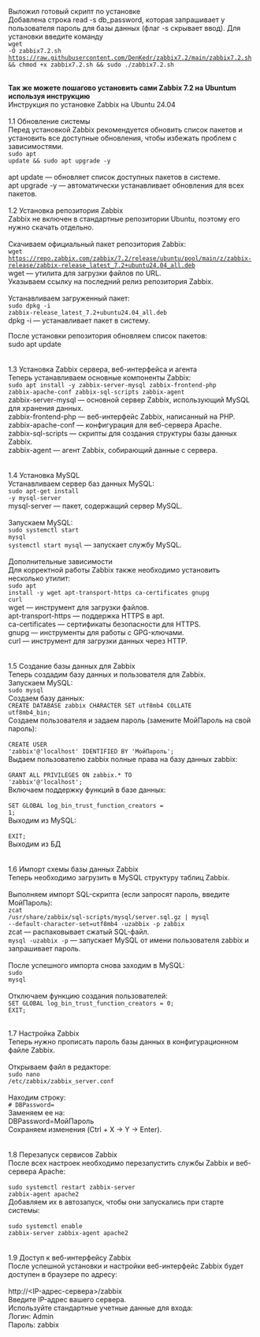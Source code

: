 Выложил готовый скрипт по установке</br>
Добавлена строка read -s db_password, которая запрашивает у пользователя пароль для базы данных (флаг -s скрывает ввод).
Для установки введите команду </br>
<code>wget -O zabbix7.2.sh https://raw.githubusercontent.com/DenKedr/zabbix7.2/main/zabbix7.2.sh && chmod +x zabbix7.2.sh && sudo ./zabbix7.2.sh</code>
</br></br>

<b>Так же можете пошагово установить сами Zabbix 7.2 на Ubuntum используя инструкцию</b></br>
Инструкция по установке Zabbix на Ubuntu 24.04</br>
</br>
1.1 Обновление системы</br>
Перед установкой Zabbix рекомендуется обновить список пакетов и установить все доступные обновления, чтобы избежать проблем с зависимостями.</br>
<code>sudo apt update && sudo apt upgrade -y</code></br>
</br>
apt update — обновляет список доступных пакетов в системе.</br>
apt upgrade -y — автоматически устанавливает обновления для всех пакетов.
</br></br>
1.2 Установка репозитория Zabbix</br>
Zabbix не включен в стандартные репозитории Ubuntu, поэтому его нужно скачать отдельно.</br>
</br>
Скачиваем официальный пакет репозитория Zabbix: </br>
<code>wget https://repo.zabbix.com/zabbix/7.2/release/ubuntu/pool/main/z/zabbix-release/zabbix-release_latest_7.2+ubuntu24.04_all.deb</code></br>
wget — утилита для загрузки файлов по URL.</br>
Указываем ссылку на последний релиз репозитория Zabbix.</br>
</br>
Устанавливаем загруженный пакет:</br>
<code>sudo dpkg -i zabbix-release_latest_7.2+ubuntu24.04_all.deb</code></br>
dpkg -i — устанавливает пакет в систему.</br>

После установки репозитория обновляем список пакетов:</br>
sudo apt update</br>
</br></br>
1.3 Установка Zabbix сервера, веб-интерфейса и агента</br>
Теперь устанавливаем основные компоненты Zabbix:</br>
<code>sudo apt install -y zabbix-server-mysql zabbix-frontend-php zabbix-apache-conf zabbix-sql-scripts zabbix-agent </code></br>
zabbix-server-mysql — основной сервер Zabbix, использующий MySQL для хранения данных.</br>
zabbix-frontend-php — веб-интерфейс Zabbix, написанный на PHP.</br>
zabbix-apache-conf — конфигурация для веб-сервера Apache.</br>
zabbix-sql-scripts — скрипты для создания структуры базы данных Zabbix.</br>
zabbix-agent — агент Zabbix, собирающий данные с сервера.</br>
</br></br>
1.4 Установка MySQL</br>
Устанавливаем сервер баз данных MySQL:</br>
<code>sudo apt-get install -y mysql-server</code></br>
mysql-server — пакет, содержащий сервер MySQL.</br>
</br>
Запускаем MySQL:</br>
<code>sudo systemctl start mysql</code></br>
<code>systemctl start mysql</code> — запускает службу MySQL.</br>
</br>
Дополнительные зависимости</br>
Для корректной работы Zabbix также необходимо установить несколько утилит:</br>
<code>sudo apt install -y wget apt-transport-https ca-certificates gnupg curl</code></br>
wget — инструмент для загрузки файлов.</br>
apt-transport-https — поддержка HTTPS в apt.</br>
ca-certificates — сертификаты безопасности для HTTPS.</br>
gnupg — инструменты для работы с GPG-ключами.</br>
curl — инструмент для загрузки данных через HTTP.</br>
</br></br>
1.5 Создание базы данных для Zabbix</br>
Теперь создадим базу данных и пользователя для Zabbix.</br>
Запускаем MySQL:</br>
<code>sudo mysql</code></code></br>
Создаем базу данных:</br>
<code>CREATE DATABASE zabbix CHARACTER SET utf8mb4 COLLATE utf8mb4_bin;</code></br>
Создаем пользователя и задаем пароль (замените МойПароль на свой пароль):</br>
</br>
<code>CREATE USER 'zabbix'@'localhost' IDENTIFIED BY 'МойПароль';</code></br>
Выдаем пользователю zabbix полные права на базу данных zabbix:</br>
</br>
<code>GRANT ALL PRIVILEGES ON zabbix.* TO 'zabbix'@'localhost';</code></br>
Включаем поддержку функций в базе данных:</br>
</br>
<code>SET GLOBAL log_bin_trust_function_creators = 1;</code></br>
Выходим из MySQL:</br>
</br>
<code>EXIT;</code></br>
Выходим из БД</br>
</br></br>
1.6 Импорт схемы базы данных Zabbix</br>
Теперь необходимо загрузить в MySQL структуру таблиц Zabbix.</br>
</br>
Выполняем импорт SQL-скрипта (если запросят пароль, введите МойПароль):</br>
<code>zcat /usr/share/zabbix/sql-scripts/mysql/server.sql.gz | mysql --default-character-set=utf8mb4 -uzabbix -p zabbix</code></br>
zcat — распаковывает сжатый SQL-файл.</br>
<code>mysql -uzabbix -p</code> — запускает MySQL от имени пользователя zabbix и запрашивает пароль.</br>
</br>
После успешного импорта снова заходим в MySQL:</br>
<code>sudo mysql</code></br>
</br>
Отключаем функцию создания пользователей:</br>
<code>SET GLOBAL log_bin_trust_function_creators = 0;</code></br>
<code>EXIT;</code></br>
</br>

1.7 Настройка Zabbix</br>
Теперь нужно прописать пароль базы данных в конфигурационном файле Zabbix.</br>
</br>
Открываем файл в редакторе:</br>
<code>sudo nano /etc/zabbix/zabbix_server.conf</code></br>
</br>
Находим строку:</br>
<code># DBPassword=</code></br>
Заменяем ее на:</br>
DBPassword=МойПароль</br>
Сохраняем изменения (Ctrl + X → Y → Enter).</br>
</br></br>
1.8 Перезапуск сервисов Zabbix</br>
После всех настроек необходимо перезапустить службы Zabbix и веб-сервера Apache:</br>
</br>
<code>sudo systemctl restart zabbix-server zabbix-agent apache2</code></br>
Добавляем их в автозапуск, чтобы они запускались при старте системы:</br>
</br>
<code>sudo systemctl enable zabbix-server zabbix-agent apache2</code></br>
</br></br>
1.9 Доступ к веб-интерфейсу Zabbix</br>
После успешной установки и настройки веб-интерфейс Zabbix будет доступен в браузере по адресу:</br>
</br>
http://<IP-адрес-сервера>/zabbix</br>
Введите IP-адрес вашего сервера.</br>
Используйте стандартные учетные данные для входа:</br>
Логин: Admin</br>
Пароль: zabbix</br>
